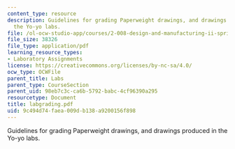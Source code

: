 ```yaml
---
content_type: resource
description: Guidelines for grading Paperweight drawings, and drawings produced in
  the Yo-yo labs.
file: /ol-ocw-studio-app/courses/2-008-design-and-manufacturing-ii-spring-2004/9c494d74faea009db138a9200156f898_labgrading.pdf
file_size: 38326
file_type: application/pdf
learning_resource_types:
- Laboratory Assignments
license: https://creativecommons.org/licenses/by-nc-sa/4.0/
ocw_type: OCWFile
parent_title: Labs
parent_type: CourseSection
parent_uid: 98eb7c3c-ca6b-5792-babc-4cf96390a295
resourcetype: Document
title: labgrading.pdf
uid: 9c494d74-faea-009d-b138-a9200156f898
---
```

Guidelines for grading Paperweight drawings, and drawings produced in the Yo-yo labs.